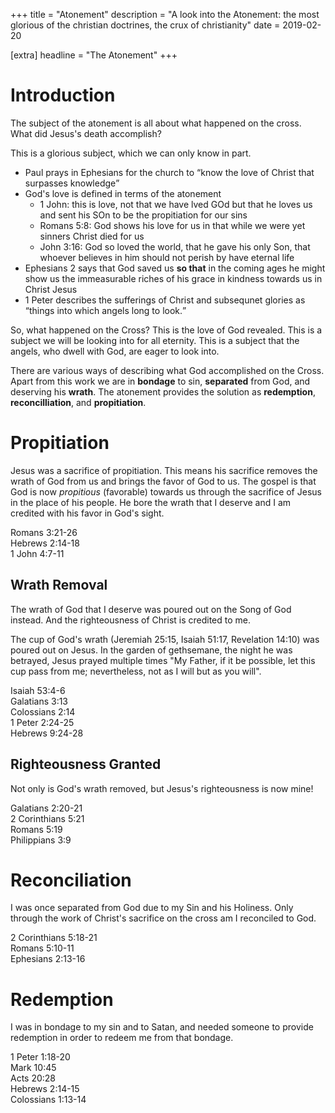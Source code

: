+++
title = "Atonement"
description = "A look into the Atonement: the most glorious of the christian doctrines, the crux of christianity"
date = 2019-02-20

[extra]
headline = "The Atonement"
+++

# Introduction

The subject of the atonement is all about what happened on the cross. What did Jesus's death accomplish? 

This is a glorious subject, which we can only know in part.
* Paul prays in Ephesians for the church to <q>know the love of Christ that surpasses knowledge</q>
* God's love is defined in terms of the atonement
    * 1 John: this is love, not that we have lved GOd but that he loves us and sent his SOn to be the propitiation for our sins
    * Romans 5:8: God shows his love for us in that while we were yet sinners Christ died for us
    * John 3:16: God so loved the world, that he gave his only Son, that whoever believes in him should not perish by have eternal life
* Ephesians 2 says that God saved us **so that** in the coming ages he might show us the immeasurable riches of his grace in kindness towards us in Christ Jesus
* 1 Peter describes the sufferings of Christ and subsequnet glories as <q>things into which angels long to look.</q>


So, what happened on the Cross? This is the love of God revealed. This is a subject we will be looking into for all eternity. This is a subject that the angels, who dwell with God, are eager to look into.

There are various ways of describing what God accomplished on the Cross. Apart from this work we are in **bondage** to sin, **separated** from God, and deserving his **wrath**. The atonement provides the solution as **redemption**, **reconcilliation**, and **propitiation**.

# Propitiation

Jesus was a sacrifice of propitiation. This means his sacrifice removes the wrath of God from us and brings the favor of God to us. The gospel is that God is now _propitious_ (favorable) towards us through the sacrifice of Jesus in the place of his people. He bore the wrath that I deserve and I am credited with his favor in God's sight.

<dl class="scripture">
<dt>Romans 3:21-26</dt>
<dt>Hebrews 2:14-18</dt>
<dt>1 John 4:7-11</dt>
</dl>

## Wrath Removal

The wrath of God that I deserve was poured out on the Song of God instead. And the righteousness of Christ is credited to me.

The cup of God's wrath (Jeremiah 25:15, Isaiah 51:17, Revelation 14:10) was poured out on Jesus. In the garden of gethsemane, the night he was betrayed, Jesus prayed multiple times "My Father, if it be possible, let this cup pass from me; nevertheless, not as I will but as you will".

<dl class="scripture">
<dt>Isaiah 53:4-6</dt>
<dt>Galatians 3:13</dt>
<dt>Colossians 2:14</dt>
<dt>1 Peter 2:24-25</dt>
<dt>Hebrews 9:24-28</dt>
</dl>

## Righteousness Granted

Not only is God's wrath removed, but Jesus's righteousness is now mine!

<dl class="scripture">
<dt>Galatians 2:20-21</dt>
<dt>2 Corinthians 5:21</dt>
<dt>Romans 5:19</dt>
<dt>Philippians 3:9</dt>
</dl>

# Reconciliation

I was once separated from God due to my Sin and his Holiness. Only through the work of Christ's sacrifice on the cross am I reconciled to God.

<dl class="scripture">
    <dt>2 Corinthians 5:18-21</dt>
    <dt>Romans 5:10-11</dt>
    <dt>Ephesians 2:13-16</dt>
</dl>

# Redemption

I was in bondage to my sin and to Satan, and needed someone to provide redemption in order to redeem me from that bondage.

<dl class="scripture">
<dt>1 Peter 1:18-20</dt>
<dt>Mark 10:45</dt>
<dt>Acts 20:28</dt>
<dt>Hebrews 2:14-15</dt>
<dt>Colossians 1:13-14</dt>
</dl>
